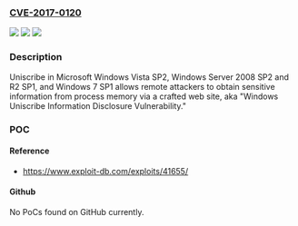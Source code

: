 ### [CVE-2017-0120](https://cve.mitre.org/cgi-bin/cvename.cgi?name=CVE-2017-0120)
![](https://img.shields.io/static/v1?label=Product&message=Uniscribe%20in%20Microsoft%20Windows%20Vista%20SP2%2C%20Windows%20Server%202008%20SP2%2C%20and%20R2%20SP1%2C%20and%20Windows%207%20SP1.&color=blue)
![](https://img.shields.io/static/v1?label=Version&message=n%2Fa&color=blue)
![](https://img.shields.io/static/v1?label=Vulnerability&message=Information%20Disclosure&color=brighgreen)

### Description

Uniscribe in Microsoft Windows Vista SP2, Windows Server 2008 SP2 and R2 SP1, and Windows 7 SP1 allows remote attackers to obtain sensitive information from process memory via a crafted web site, aka "Windows Uniscribe Information Disclosure Vulnerability."

### POC

#### Reference
- https://www.exploit-db.com/exploits/41655/

#### Github
No PoCs found on GitHub currently.

